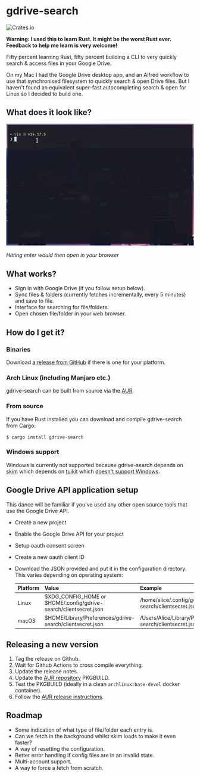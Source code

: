 # gdrive-search

![Crates.io](https://img.shields.io/crates/v/gdrive-search)

**Warning: I used this to learn Rust. It might be the worst Rust ever.
Feedback to help me learn is very welcome!**

Fifty percent learning Rust, fifty percent building a CLI to very quickly
search & access files in your Google Drive.

On my Mac I had the Google Drive desktop app, and an Alfred workflow to use
that synchronised filesystem to quickly search & open Drive files. But I
haven't found an equivalent super-fast autocompleting search & open for Linux
so I decided to build one.

## What does it look like?

![demo](docs/gdrive_search_demo.gif)

_Hitting enter would then open in your browser_

## What works?

 - Sign in with Google Drive (if you follow setup below).
 - Sync files & folders (currently fetches incrementally, every 5 minutes) and
   save to file.
 - Interface for searching for file/folders.
 - Open chosen file/folder in your web browser.

## How do I get it?

### Binaries

Download [a release from GitHub](https://github.com/jalada/gdrive-search/releases)
if there is one for your platform.

### Arch Linux (including Manjaro etc.)

gdrive-search can be built from source via the
[AUR](https://aur.archlinux.org/packages/gdrive-search/).

### From source

If you have Rust installed you can download and compile gdrive-search from
Cargo:

```
$ cargo install gdrive-search
```

### Windows support

Windows is currently not supported because gdrive-search depends on
[skim](https://github.com/lotabout/skim) which depends on
[tuikit](https://github.com/lotabout/tuikit) which [doesn't support
Windows](https://github.com/lotabout/tuikit/issues?q=windows).

## Google Drive API application setup

This dance will be familiar if you've used any other open source tools that
use the Google Drive API.

 - Create a new project
 - Enable the Google Drive API for your project
 - Setup oauth consent screen
 - Create a new oauth client ID
 - Download the JSON provided and put it in the configuration directory. This
   varies depending on operating system:
   
   |Platform | Value                                                             | Example                                                      |
   |---------|-----------------------------------                                |--------------------------------------------------------------|
   |Linux    | $XDG_CONFIG_HOME or $HOME/.config/gdrive-search/clientsecret.json | /home/alice/.config/gdrive-search/clientsecret.json              |
   |macOS    | $HOME/Library/Preferences/gdrive-search/clientsecret.json         | /Users/Alice/Library/Preferences/gdrive-search/clientsecret.json |

## Releasing a new version

1. Tag the release on Github.
2. Wait for Github Actions to cross compile everything.
3. Update the release notes.
4. Update the [AUR repository](https://aur.archlinux.org/packages/gdrive-search/)
   PKGBUILD.
5. Test the PKGBUILD (ideally in a clean `archlinux:base-devel` docker
   container).
6. Follow the [AUR release instructions](https://wiki.archlinux.org/title/AUR_submission_guidelines#Publishing_new_package_content).

## Roadmap

 - Some indication of what type of file/folder each entry is.
 - Can we fetch in the background whilst skim loads to make it even faster?
 - A way of resetting the configuration.
 - Better error handling if config files are in an invalid state.
 - Multi-account support.
 - A way to force a fetch from scratch.
